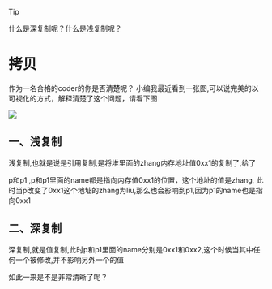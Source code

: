 > [!TIP]
> 什么是深复制呢？什么是浅复制呢？

# 拷贝

作为一名合格的coder的你是否清楚呢？ 小编我最近看到一张图,可以说完美的以可视化的方式，解释清楚了这个问题，请看下图


![](https://p3.pstatp.com/large/pgc-image/15238114947965c56796b2d)

## 一、浅复制
浅复制,也就是说是引用复制,是将堆里面的zhang内存地址值0xx1的复制了,给了

p和p1 ,p和p1里面的name都是指向内存值0xx1的位置，这个地址的值是zhang, 此时当p改变了0xx1这个地址的zhang为liu,那么也会影响到p1,因为p1的name也是指向0xx1

## 二、深复制
深复制,就是值复制,此时p和p1里面的name分别是0xx1和0xx2,这个时候当其中任何一个被修改,并不影响另外一个的值


如此一来是不是非常清晰了呢？
